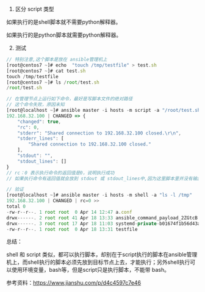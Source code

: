 1. 区分 script 类型

如果执行的是shell脚本就不需要python解释器。

如果执行的是python脚本就需要python解释器。





2. 测试

```javascript
// 特别注意,这个脚本是放在 ansible管理机上
[root@centos7 ~]# echo  "touch /tmp/testfile" > test.sh
[root@centos7 ~]# cat test.sh 
touch /tmp/testfile
[root@centos7 ~]# ls /root/test.sh 
/root/test.sh

// 在管理节点上运行如下命令，最好是写脚本文件的绝对路径
// 这个命令失败，原因未知
[root@localhost ~]# ansible master -i hosts -m script -a "/root/test.sh"
192.168.32.100 | CHANGED => {
    "changed": true, 
    "rc": 0, 
    "stderr": "Shared connection to 192.168.32.100 closed.\r\n", 
    "stderr_lines": [
        "Shared connection to 192.168.32.100 closed."
    ], 
    "stdout": "", 
    "stdout_lines": []
}
// rc：0 表示执行命令的返回值是0，说明执行成功
// 如果执行命令有返回值就会放到 stdout 或 stdout_lines中,因为这里脚本里并没有输出，所以这里没有值

// 验证
[root@localhost ~]# ansible master -i hosts -m shell -a "ls -l /tmp"
192.168.32.100 | CHANGED | rc=0 >>
total 0
-rw-r--r--. 1 root root  0 Apr 14 12:47 a.conf
drwx------. 2 root root 41 Apr 18 13:33 ansible_command_payload_2ZGtcB
drwx------. 3 root root 17 Apr 18 11:03 systemd-private-b01674f1b56d43ada2528463f64bbf7c-chronyd.service-nSm2qV
-rw-r--r--. 1 root root  0 Apr 18 13:31 testfile

```



总结：

shell 和 script 类似，都可以执行脚本，却别在于script执行的脚本在ansible管理机上，而shell执行的脚本必须先放到目标节点上去，才能执行；另外shell执行可以使用环境变量，bash等，但是script只是执行脚本，不能带 bash。



参考资料：https://www.jianshu.com/p/d4c4597c7e46











